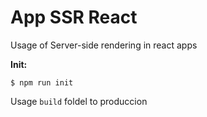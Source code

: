 # App SSR React

Usage of Server-side rendering in react apps

**Init:**

```console
$ npm run init
```

Usage `build` foldel to produccion
